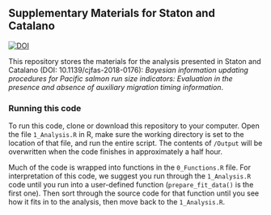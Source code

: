 ## Supplementary Materials for Staton and Catalano

[![DOI](https://zenodo.org/badge/DOI/10.5281/zenodo.1467684.svg)](https://doi.org/10.5281/zenodo.1467684)

This repository stores the materials for the analysis presented in Staton and Catalano (DOI: 10.1139/cjfas-2018-0176): _Bayesian information updating procedures for Pacific salmon run size indicators: Evaluation in the presence and absence of auxiliary migration timing information_.

### Running this code

To run this code, clone or download this repository to your computer. Open the file `1_Analysis.R` in R, make sure the working directory is set to the location of that file, and run the entire script. The contents of `/Output` will be overwritten when the code finishes in approximately a half hour.

Much of the code is wrapped into functions in the `0_Functions.R` file. For interpretation of this code, we suggest you run through the `1_Analysis.R` code until you run into a user-defined function (`prepare_fit_data()` is the first one). Then sort through the source code for that function until you see how it fits in to the analysis, then move back to the `1_Analysis.R`.
